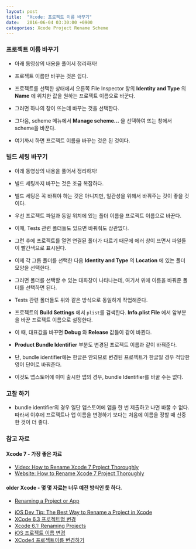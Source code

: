 ```yaml
---
layout: post
title:  "Xcode: 프로젝트 이름 바꾸기"
date:   2016-06-04 03:30:00 +0900
categories: Xcode Project Rename Scheme
---
```

### 프로젝트 이름 바꾸기

* 아래 동영상의 내용을 풀어서 정리하자!
* 프로젝트 이름만 바꾸는 것은 쉽다.

* 프로젝트를 선택한 상태에서 오른쪽 File Inspector 창의 **Identity and Type** 의 **Name** 에 위치한 값을 원하는 프로젝트 이름으로 바꾼다.
* 그러면 하나의 창이 뜨는데 바꾸는 것을 선택한다.
* 그다음, scheme 메뉴에서 **Manage scheme...** 을 선택하여 뜨는 창에서 scheme을 바꾼다.
* 여기까시 하면 프로젝트 이름을 바꾸는 것은 된 것이다.

### 빌드 세팅 바꾸기

* 아래 동영상의 내용을 풀어서 정리하자!
* 빌드 세팅까지 바꾸는 것은 조금 복잡하다.

* 빌드 세팅은 꼭 바꿔야 하는 것은 아니지만, 일관성을 위해서 바꿔주는 것이 좋을 것이다.

* 우선 프로젝트 파일과 동일 위치에 있는 폴더 이름을 프로젝트 이름으로 바꾼다.
* 이때, Tests 관련 폴더들도 있으면 바꿔줘도 상관없다.
* 그런 후에 프로젝트를 열면 연결된 폴더가 다르기 때문에 에러 창이 뜨면서 파일들이 빨간색으로 표시된다.
* 이제 각 그룹 폴더를 선택한 다음 **Identity and Type** 의 **Location** 에 있는 폴더 모양을 선택한다.
* 그러면 폴더를 선택할 수 있는 대화창이 나타나는데, 여기서 위에 이름을 바꿔준 폴더를 선택하면 된다.
* Tests 관련 폴더들도 위와 같은 방식으로 동일하게 작업해준다.
* 프로젝트의 **Build Settings** 에서 `plist`를 검색한다. **Info.plist File** 에서 앞부분을 바꾼 프로젝트 이름으로 설정한다.
* 이 때, 대표값을 바꾸면 **Debug** 와 **Release** 값들이 같이 바뀐다.
* **Product Bundle Identifier** 부분도 변경된 프로젝트 이름과 같이 바꿔준다.
* 단, bundle identifier에는 한글은 안되므로 변경된 프로젝트가 한글일 경우 적당한 영어 단어로 바꿔준다.
* 이것도 앱스토어에 이미 출시한 앱의 경우, bundle Identifier를 바꿀 수는 없다.


### 고찰 하기

* bundle identifier의 경우 일단 앱스토어에 앱을 한 번 제출하고 나면 바꿀 수 없다. 따라서 이후에 프로젝트나 앱 이름을 변경하기 보다는 처음에 이름을 정할 때 신중한 것이 더 좋다.

### 참고 자료

#### Xcode 7 - 가장 좋은 자료

* [Video: How to Rename Xcode 7 Project Thoroughly](https://www.youtube.com/watch?v=jRnVjtNLLLk)
* [Website: How to Rename Xcode 7 Project Thoroughly](http://www.marsoftek.com/how-to-rename-xcode-7-project-thoroughly/)

#### older Xcode - 몇 몇 자료는 너무 예전 방식인 듯 하다.

* [Renaming a Project or App](https://developer.apple.com/library/ios/recipes/xcode_help-project_editor/RenamingaProject/RenamingaProject.html)
- [iOS Dev Tip: The Best Way to Rename a Project in Xcode](http://matthewfecher.com/app-developement/xcode-tips-the-best-way-to-change-a-project-name-in-xcode/)
- [XCode 6.3 프로젝트명 변경](http://wookmania.tistory.com/13)
- [Xcode 6.1: Renaming Projects](http://www.totem.training/swift-ios-tips-tricks-tutorials-blog/xcode-61-renaming-projects)
- [iOS 프로젝트 이름 변경](http://xcode5.tistory.com/entry/iOS-프로젝트-이름-변경)
- [XCode4 프로젝트이름 변경하기](http://smok95.tistory.com/227)
